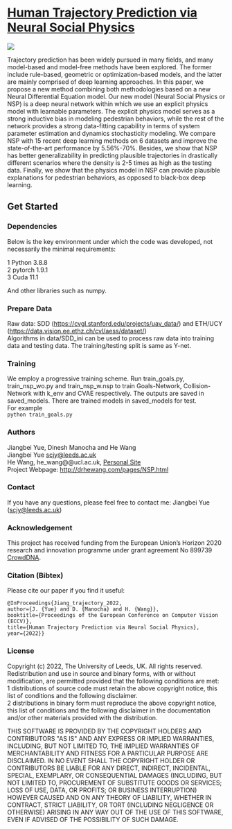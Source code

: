 # [Human Trajectory Prediction via Neural Social Physics](https://arxiv.org/pdf/2207.10435.pdf)
![](https://github.com/realcrane/Human-Trajectory-Prediction-via-Neural-Social-Physics/blob/main/images/model.png)

Trajectory prediction has been widely pursued in many fields, and many model-based and model-free methods have been explored. The former include rule-based, geometric or optimization-based models, and the latter are mainly comprised of deep learning approaches. In this paper, we propose a new method combining both methodologies based on a new Neural Differential Equation model. Our new model (Neural Social Physics or NSP) is a deep neural network within which we use an explicit physics model with learnable parameters. The explicit physics model serves as a strong inductive bias in modeling pedestrian behaviors, while the rest of the network provides a strong data-fitting capability in terms of system parameter estimation and dynamics stochasticity modeling. We compare NSP with 15 recent deep learning methods on 6 datasets and improve the state-of-the-art performance by 5.56%-70%. Besides, we show that NSP has better generalizability in predicting plausible trajectories in drastically different scenarios where the density is 2-5 times as high as the testing data. Finally, we show that the physics model in NSP can provide plausible explanations for pedestrian behaviors, as opposed to black-box deep learning.

## Get Started
### Dependencies
Below is the key environment under which the code was developed, not necessarily the minimal requirements:  
  
 1 Python 3.8.8  
 2 pytorch 1.9.1  
 3 Cuda 11.1  
  
And other libraries such as numpy.  
### Prepare Data  
Raw data: SDD (https://cvgl.stanford.edu/projects/uav_data/) and ETH/UCY (https://data.vision.ee.ethz.ch/cvl/aess/dataset/)  
Algorithms in data/SDD_ini can be used to process raw data into training data and testing data. The training/testing split is same as Y-net.  

### Training  
We employ a progressive training scheme. Run train_goals.py, train_nsp_wo.py and train_nsp_w.nsp to train Goals-Network, Collision-Network with k_env and CVAE respectively. The outputs are saved in saved_models. There are trained models in saved_models for test.  
For example  
`python train_goals.py                                                                                `  

### Authors  
Jiangbei Yue, Dinesh Manocha and He Wang  
Jiangbei Yue scjy@leeds.ac.uk  
He Wang, he_wang@@ucl.ac.uk, [Personal Site](http://drhewang.com/)  
Project Webpage: http://drhewang.com/pages/NSP.html  

### Contact  
If you have any questions, please feel free to contact me: Jiangbei Yue (scjy@leeds.ac.uk)  

### Acknowledgement  
This project has received funding from the European Union’s Horizon 2020 research and innovation programme under grant agreement No 899739 [CrowdDNA](https://crowddna.eu/).  

### Citation (Bibtex)  
Please cite our paper if you find it useful:
```
@InProceedings{Jiang_trajectory_2022,
author={J. {Yue} and D. {Manocha} and H. {Wang}},
booktitle={Proceedings of the European Conference on Computer Vision (ECCV)},
title={Human Trajectory Prediction via Neural Social Physics},
year={2022}}
```  

### License  
Copyright (c) 2022, The University of Leeds, UK. All rights reserved.  
Redistribution and use in source and binary forms, with or without modification, are permitted provided that the following conditions are met:    
 1 distributions of source code must retain the above copyright notice, this list of conditions and the following disclaimer.    
 2 distributions in binary form must reproduce the above copyright notice, this list of conditions and the following disclaimer in the documentation and/or other materials provided with the distribution.

THIS SOFTWARE IS PROVIDED BY THE COPYRIGHT HOLDERS AND CONTRIBUTORS "AS IS" AND ANY EXPRESS OR IMPLIED WARRANTIES, INCLUDING, BUT NOT LIMITED TO, THE IMPLIED WARRANTIES OF MERCHANTABILITY AND FITNESS FOR A PARTICULAR PURPOSE ARE DISCLAIMED. IN NO EVENT SHALL THE COPYRIGHT HOLDER OR CONTRIBUTORS BE LIABLE FOR ANY DIRECT, INDIRECT, INCIDENTAL, SPECIAL, EXEMPLARY, OR CONSEQUENTIAL DAMAGES (INCLUDING, BUT NOT LIMITED TO, PROCUREMENT OF SUBSTITUTE GOODS OR SERVICES; LOSS OF USE, DATA, OR PROFITS; OR BUSINESS INTERRUPTION) HOWEVER CAUSED AND ON ANY THEORY OF LIABILITY, WHETHER IN CONTRACT, STRICT LIABILITY, OR TORT (INCLUDING NEGLIGENCE OR OTHERWISE) ARISING IN ANY WAY OUT OF THE USE OF THIS SOFTWARE, EVEN IF ADVISED OF THE POSSIBILITY OF SUCH DAMAGE.




